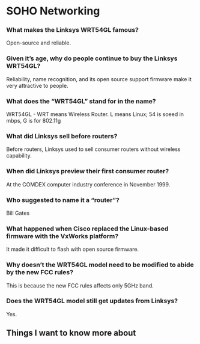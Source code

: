 # SOHO Networking

### What makes the Linksys WRT54GL famous?
Open-source and reliable. 

### Given it’s age, why do people continue to buy the Linksys WRT54GL?
Reliability, name recognition, and its open source support firmware make it very attractive to people. 

### What does the “WRT54GL” stand for in the name?
WRT54GL - WRT means Wireless Router. L means Linux; 54 is soeed in mbps, G is for 802.11g

### What did Linksys sell before routers?
Before routers, Linksys used to sell consumer routers without wireless capability.

### When did Linksys preview their first consumer router?
At the COMDEX computer industry conference in November 1999. 

### Who suggested to name it a “router”?
Bill Gates

### What happened when Cisco replaced the Linux-based firmware with the VxWorks platform?
It made it difficult to flash with open source firmware.

### Why doesn’t the WRT54GL model need to be modified to abide by the new FCC rules?
This is because the new FCC rules affects only 5GHz band.

### Does the WRT54GL model still get updates from Linksys?
Yes. 



## Things I want to know more about
